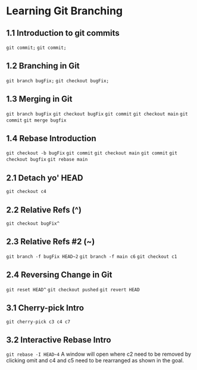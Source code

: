# Learning Git Branching

## 1.1 Introduction to git commits
`git commit;`
`git commit;`

## 1.2 Branching in Git
`git branch bugFix;`
`git checkout bugFix;`

## 1.3 Merging in Git
`git branch bugFix`
`git checkout bugFix`
`git commit`
`git checkout main`
`git commit`
`git merge bugfix`

## 1.4 Rebase Introduction
`git checkout -b bugFix`
`git commit`
`git checkout main`
`git commit`
`git checkout bugfix`
`git rebase main`

## 2.1 Detach yo' HEAD
`git checkout c4`

## 2.2 Relative Refs (^)
`git checkout bugFix^`

## 2.3 Relative Refs #2 (~)
`git branch -f bugFix HEAD~2`
`git branch -f main c6`
`git checkout c1`

## 2.4 Reversing Change in Git
`git reset HEAD^`
`git checkout pushed`
`git revert HEAD`

## 3.1 Cherry-pick Intro
`git cherry-pick c3 c4 c7`

## 3.2 Interactive Rebase Intro
`git rebase -I HEAD~4`
A window will open where c2 need to be removed by clicking omit and c4 and c5 need to be rearranged as shown in the goal.